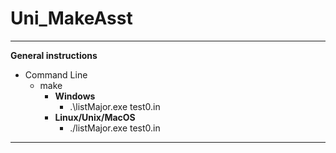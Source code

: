 # Uni_MakeAsst
******
**General instructions**
* Command Line
  * make
    * **Windows**
      * .\listMajor.exe test0.in
    * **Linux/Unix/MacOS**
      * ./listMajor.exe test0.in
     
****************************
      
